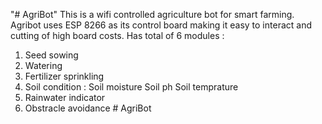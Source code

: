 "# AgriBot" 
This is a wifi controlled agriculture bot for smart farming.
Agribot uses ESP 8266 as its control board making it easy to interact and cutting of high board costs.
Has total of 6 modules :
1. Seed sowing
2. Watering
3. Fertilizer sprinkling
4. Soil condition :
   Soil moisture
   Soil ph
   Soil temprature
5. Rainwater indicator
6. Obstracle avoidance
#   A g r i B o t  
 